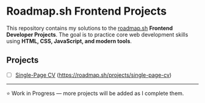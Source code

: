 # Roadmap.sh Frontend Projects

This repository contains my solutions to the [roadmap.sh](https://roadmap.sh/frontend) **Frontend Developer Projects**. The goal is to practice core web development skills using **HTML, CSS, JavaScript, and modern tools**.

## Projects
- [ ] [Single-Page CV](./projects/01-single-page-cv) (https://roadmap.sh/projects/single-page-cv)
<!-- - [ ] Basic HTML Website
- [ ] Personal Portfolio
- [ ] Changelog Component
- [ ] Testimonial Cards
- [ ] Datepicker UI
- [ ] Accessible Form UI
- [ ] Image Grid Layout
- [ ] Tooltip UI
- [ ] Tabs
- [ ] Cookie Consent
- [ ] Restricted Textarea
- [ ] Accordion
- [ ] Age Calculator
- [ ] Flash Cards -->

---

⭐️ Work in Progress — more projects will be added as I complete them.